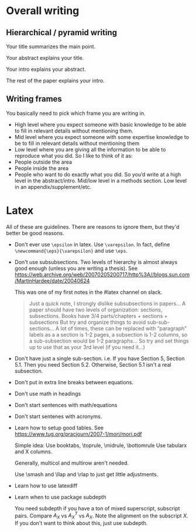 Overall writing
==============

Hierarchical / pyramid writing
------------------------------

Your title summarizes the main point.

Your abstract explains your title.

Your intro explains your abstract.

The rest of the paper explains your intro. 



Writing frames
--------------

You basically need to pick which frame you are writing in.
* High level where you expect someone with basic knowledge to be able to fill in relevant details without mentioning them.
* Mid level where you expect someone with some expertise knowledge to be to fill in relevant details without mentioning them
* Low level where you are giving all the information to be able to reproduce what you did.
So I like to think of it as:
* People outside the area
* People inside the area
* People who want to do exactly what you did.
So you’d write at a high level in the abstract/intro.
Mid/low level in a methods section.
Low level in an appendix/supplement/etc.

Latex 
=====

All of these are guidelines. There are reasons to ignore them, but they'd better be good reasons. 

* Don't ever use `\epsilon` in latex. Use `\varepsilon`. In fact, define `\newcommand{\eps}{\varepsilon}` and use `\eps`. 

* Don't use subsubsections. Two levels of hierarchy is almost always good enough (unless you are writing a thesis). See <https://web.archive.org/web/20070205200717/http%3A//blogs.sun.com/MartinHardee/date/20040624> 

  This was one of my first notes in the #latex channel on slack. 
  > Just a quick note, I strongly dislike subsubsections in papers… A paper should have two levels of organization: sections, subsections.
  > Books have 3/4 parts/chapters + sections + subsections
  > But try and organize things to avoid sub-sub-sections… A lot of times, these can be replaced with “paragraph” labels as a a section is 1-2 pages, a subsection is 1-2 columns, so a sub-subsection would be 1-2 paragraphs...
  > So try and set things up to use that as your 3rd level (if you need it…)

* Don't have just a single sub-section. i.e. If you have Section 5, Section 5.1. Then you need Section 5.2. Otherwise, Section 5.1 isn't a real subsection. 

* Don't put in extra line breaks between equations. 

* Don't use math in headings

* Don't start sentences with math/equations

* Don't start sentenes with acronyms. 

* Learn how to setup good tables. See <https://www.tug.org/pracjourn/2007-1/mori/mori.pdf>

  Simple idea: 
  Use booktabs, \toprule, \midrule, \bottomrule
  Use tabularx and X columns.

  Generally, multicol and multirow aren't needed.

  Use \smash and \llap and \rlap to just get little adjustments. 

* Learn how to use latexdiff

* Learn when to use package subdepth

  You need subdepth if you have a ton of mixed superscript, subscript pairs.
  Compare $A_X$ vs $A_X^T$ vs $A_X^{}$. Note the alignment on the subscript $X$.
  If you don't want to think about this, just use subdepth. 



